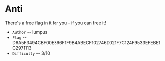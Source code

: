 # Anti

There's a free flag in it for you - if you can free it!

* `Author` -- lumpus
* `Flag` -- D6A5F3494CBF00E366F1F9B4ABECF102746D021F7C124F9533EFEBE1C2971113
* `Difficulty` -- 3/10
